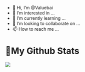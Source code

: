- 👋 Hi, I’m @Valuebai
- 👀 I’m interested in ...
- 🌱 I’m currently learning ...
- 💞️ I’m looking to collaborate on ...
- 📫 How to reach me ...

<!---
Valuebai/Valuebai is a ✨ special ✨ repository because its `README.md` (this file) appears on your GitHub profile.
You can click the Preview link to take a look at your changes.
--->
<h1 align= "left"><b>🌈My Github Stats</b></h1>

![](https://github-readme-stats.vercel.app/api?username=Valuebai&theme=radical&count_private=true)
